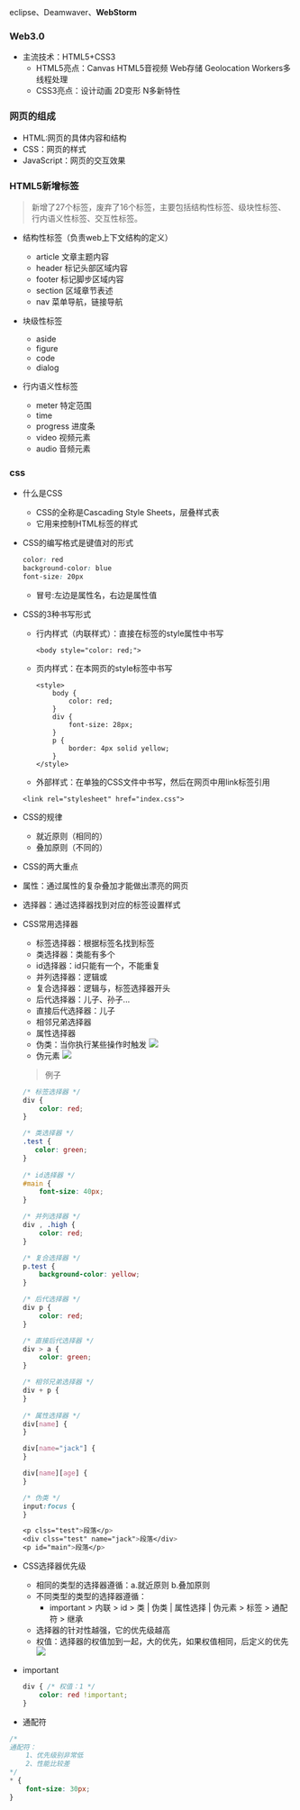 eclipse、Deamwaver、**WebStorm**

### Web3.0

* 主流技术：HTML5+CSS3
  * HTML5亮点：Canvas HTML5音视频 Web存储 Geolocation Workers多线程处理
  * CSS3亮点：设计动画 2D变形 N多新特性


### 网页的组成

* HTML:网页的具体内容和结构
* CSS：网页的样式
* JavaScript：网页的交互效果

### HTML5新增标签

> 新增了27个标签，废弃了16个标签，主要包括结构性标签、级块性标签、行内语义性标签、交互性标签。

* 结构性标签（负责web上下文结构的定义）

  * article    文章主题内容
  * header     标记头部区域内容
  * footer     标记脚步区域内容
  * section    区域章节表述
  * nav        菜单导航，链接导航

* 块级性标签

  * aside
  * figure
  * code
  * dialog

* 行内语义性标签

  * meter 特定范围
  * time
  * progress    进度条
  * video       视频元素
  * audio       音频元素


### css

* 什么是CSS

  * CSS的全称是Cascading Style Sheets，层叠样式表
  * 它用来控制HTML标签的样式

* CSS的编写格式是键值对的形式

  ```css
  color: red
  background-color: blue
  font-size: 20px
  ```

  * 冒号:左边是属性名，右边是属性值

* CSS的3种书写形式

  * 行内样式（内联样式）：直接在标签的style属性中书写
    ```
    <body style="color: red;">
    ```

  * 页内样式：在本网页的style标签中书写
    ```
    <style>
        body {
            color: red;
        }
        div {
            font-size: 28px;
        }
        p {
            border: 4px solid yellow;
        }
    </style>
    ```
  - 外部样式：在单独的CSS文件中书写，然后在网页中用link标签引用
  ```
  <link rel="stylesheet" href="index.css">
  ```

- CSS的规律
  - 就近原则（相同的）
  - 叠加原则（不同的）

- CSS的两大重点
 - 属性：通过属性的复杂叠加才能做出漂亮的网页
 - 选择器：通过选择器找到对应的标签设置样式

- CSS常用选择器 
  - 标签选择器：根据标签名找到标签
  - 类选择器：类能有多个
  - id选择器：id只能有一个，不能重复
  - 并列选择器：逻辑或
  - 复合选择器：逻辑与，标签选择器开头
  - 后代选择器：儿子、孙子...
  - 直接后代选择器：儿子
  - 相邻兄弟选择器
  - 属性选择器
  - 伪类：当你执行某些操作时触发
  ![](/assets/Snip20160930_4.png)
  - 伪元素
  ![](/assets/Snip20160930_6.png)
  
  > 例子

  ```CSS
  /* 标签选择器 */
  div {
      color: red;
  }

  /* 类选择器 */
  .test {
     color: green;
  }
 
  /* id选择器 */
  #main {
      font-size: 40px;
  }

  /* 并列选择器 */
  div , .high {
      color: red;
  }
  
  /* 复合选择器 */
  p.test {
      background-color: yellow;
  }

  /* 后代选择器 */
  div p {
      color: red;
  }

  /* 直接后代选择器 */
  div > a {
      color: green;
  }

  /* 相邻兄弟选择器 */
  div + p {
  }
 
  /* 属性选择器 */  
  div[name] {
  }
  
  div[name="jack"] {
  }

  div[name][age] {
  }

  /* 伪类 */
  input:focus {
  }

  <p clss="test">段落</p>
  <div clss="test" name="jack">段落</div>
  <p id="main">段落</p>
  ```

- CSS选择器优先级
  - 相同的类型的选择器遵循：a.就近原则 b.叠加原则
  - 不同类型的类型的选择器遵循：
    - important \> 内联 > id \> 类 | 伪类 | 属性选择 | 伪元素 \> 标签 \> 通配符 \> 继承
  - 选择器的针对性越强，它的优先级越高
  - 权值：选择器的权值加到一起，大的优先，如果权值相同，后定义的优先
  ![](/assets/Snip20160930_7.png)

- important
  ```CSS
  div { /* 权值：1 */
      color: red !important;
  }
  ```

- 通配符
 ```CSS
 /*
 通配符：
     1、优先级别非常低
     2、性能比较差
 */
 * {
     font-size: 30px;
 }
 ```